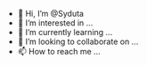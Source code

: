 - 👋 Hi, I’m @Syduta
- 👀 I’m interested in ...
- 🌱 I’m currently learning ...
- 💞️ I’m looking to collaborate on ...
- 📫 How to reach me ...

<!---
Syduta/Syduta is a ✨ special ✨ repository because its `README.md` (this file) appears on your GitHub profile.
You can click the Preview link to take a look at your changes.
--->
